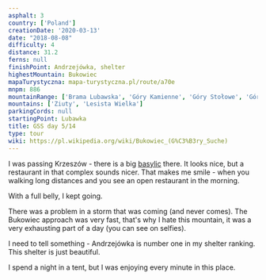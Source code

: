 ```yaml
---
asphalt: 3
country: ['Poland']
creationDate: '2020-03-13'
date: "2018-08-08"
difficulty: 4
distance: 31.2
ferns: null
finishPoint: Andrzejówka, shelter
highestMountain: Bukowiec
mapaTurystyczna: mapa-turystyczna.pl/route/a70e
mnpm: 886
mountainRange: ['Brama Lubawska', 'Góry Kamienne', 'Góry Stołowe', 'Góry Suche']
mountains: ['Ziuty', 'Lesista Wielka']
parkingCords: null
startingPoint: Lubawka
title: GSS day 5/14
type: tour
wiki: https://pl.wikipedia.org/wiki/Bukowiec_(G%C3%B3ry_Suche)
---
```


I was passing Krzeszów - there is a big [basylic](https://en.wikipedia.org/wiki/Basilica_of_the_Assumption_of_the_Blessed_Virgin_Mary,_Krzesz%C3%B3w) there. It looks nice, but a restaurant in that complex sounds nicer. That makes me smile - when you walking long distances and you see an open restaurant in the morning.

With a full belly, I kept going.

There was a problem in a storm that was coming (and never comes). The Bukowiec approach was very fast, that's why I hate this mountain, it was a very exhausting part of a day (you can see on selfies).

I need to tell something - Andrzejówka is number one in my shelter ranking. This shelter is just beautiful.

I spend a night in a tent, but I was enjoying every minute in this place.
